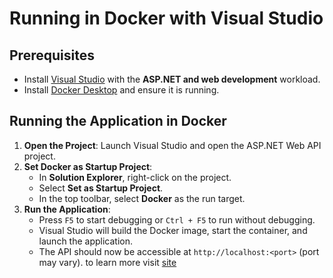 # Running in Docker with Visual Studio

## Prerequisites
- Install [Visual Studio](https://visualstudio.microsoft.com/) with the **ASP.NET and web development** workload.
- Install [Docker Desktop](https://www.docker.com/products/docker-desktop/) and ensure it is running.

## Running the Application in Docker
1. **Open the Project**: Launch Visual Studio and open the ASP.NET Web API project.
2. **Set Docker as Startup Project**:
   - In **Solution Explorer**, right-click on the project.
   - Select **Set as Startup Project**.
   - In the top toolbar, select **Docker** as the run target.
3. **Run the Application**:
   - Press `F5` to start debugging or `Ctrl + F5` to run without debugging.
   - Visual Studio will build the Docker image, start the container, and launch the application.
   - The API should now be accessible at `http://localhost:<port>` (port may vary).
to learn more visit [site](https://learn.microsoft.com/en-us/visualstudio/containers/container-tools?view=vs-2022)
